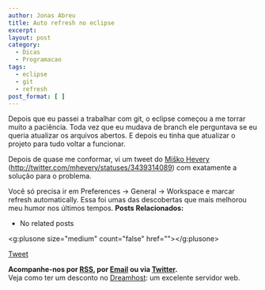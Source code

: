 ```yaml
---
author: Jonas Abreu
title: Auto refresh no eclipse
excerpt:
layout: post
category:
  - Dicas
  - Programacao
tags:
  - eclipse
  - git
  - refresh
post_format: [ ]
---
```

Depois que eu passei a trabalhar com git, o eclipse começou a me torrar muito a paciência. Toda vez que eu mudava de branch ele perguntava se eu queria atualizar os arquivos abertos. E depois eu tinha que atualizar o projeto para tudo voltar a funcionar.

Depois de quase me conformar, vi um tweet do [Miško Hevery][1] (http://twitter.com/mhevery/statuses/3439314089) com exatamente a solução para o problema.

Você só precisa ir em Preferences -> General -> Workspace e marcar refresh automatically. Essa foi umas das descobertas que mais melhorou meu humor nos últimos tempos. 
**Posts Relacionados:** 
*   No related posts

<g:plusone size="medium" count="false" href=""></g:plusone> 

[Tweet][2] 





**Acompanhe-nos por [ RSS][3], por [Email][4] ou via [Twitter][5].**  
Veja como ter um desconto no [Dreamhost][6]: um excelente servidor web.

 [1]: http://misko.hevery.com/
 [2]: https://twitter.com/share
 [3]: http://feeds.feedburner.com/VidaGeek
 [4]: http://feedburner.google.com/fb/a/mailverify?uri=VidaGeek&loc=pt_BR
 [5]: http://twitter.com/blogvidageek
 [6]: http://vidageek.net/dreamhost/